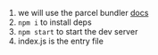 
1. we will use the parcel bundler [docs](https://parceljs.org/getting_started.html)
2. `npm i` to install deps
3. `npm start` to start the dev server
4. index.js is the entry file
